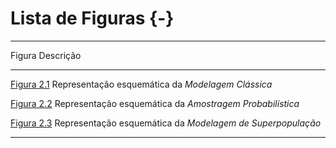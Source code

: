 # Lista de Figuras {-}

---------------
Figura                                            Descrição
------------------------------------------------- ------------------------------------------------------------------------------------------------------------------------------------------------------------------------------------------
[Figura 2.1](refinf.html#fig:modclas)             Representação esquemática da *Modelagem Clássica*

[Figura 2.2](refinf.html#fig:modamo)              Representação esquemática da *Amostragem Probabilística*

[Figura 2.3](refinf.html#fig:modsup)              Representação esquemática da *Modelagem de Superpopulação* 

---------------
